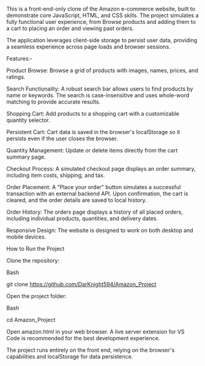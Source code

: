 This is a front-end-only clone of the Amazon e-commerce website, built to demonstrate core JavaScript, HTML, and CSS skills. The project simulates a fully functional user experience, from Browse products and adding them to a cart to placing an order and viewing past orders.

The application leverages client-side storage to persist user data, providing a seamless experience across page loads and browser sessions.

Features:-

Product Browse: Browse a grid of products with images, names, prices, and ratings.

Search Functionality: A robust search bar allows users to find products by name or keywords. The search is case-insensitive and uses whole-word matching to provide accurate results.

Shopping Cart: Add products to a shopping cart with a customizable quantity selector.

Persistent Cart: Cart data is saved in the browser's localStorage so it persists even if the user closes the browser.

Quantity Management: Update or delete items directly from the cart summary page.

Checkout Process: A simulated checkout page displays an order summary, including item costs, shipping, and tax.

Order Placement: A "Place your order" button simulates a successful transaction with an external backend API. Upon confirmation, the cart is cleared, and the order details are saved to local history.

Order History: The orders page displays a history of all placed orders, including individual products, quantities, and delivery dates.

Responsive Design: The website is designed to work on both desktop and mobile devices.

How to Run the Project

Clone the repository:

Bash

git clone https://github.com/DarKnight594/Amazon_Project

Open the project folder:

Bash

cd Amazon_Project

Open amazon.html in your web browser. A live server extension for VS Code is recommended for the best development experience.

The project runs entirely on the front end, relying on the browser's capabilities and localStorage for data persistence.
